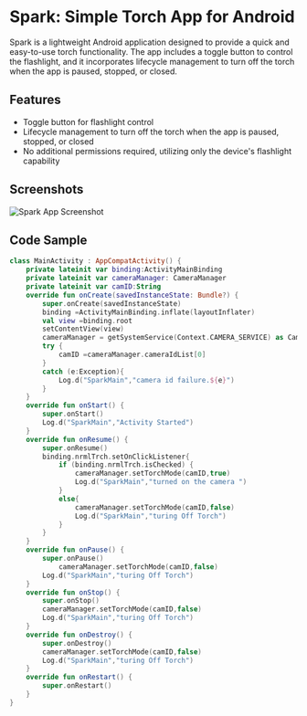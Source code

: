 # Spark: Simple Torch App for Android

Spark is a lightweight Android application designed to provide a quick and easy-to-use torch functionality. The app includes a toggle button to control the flashlight, and it incorporates lifecycle management to turn off the torch when the app is paused, stopped, or closed.

## Features

- Toggle button for flashlight control
- Lifecycle management to turn off the torch when the app is paused, stopped, or closed
- No additional permissions required, utilizing only the device's flashlight capability

## Screenshots

![Spark App Screenshot](Ss_front.png)

## Code Sample

```kotlin
class MainActivity : AppCompatActivity() {
    private lateinit var binding:ActivityMainBinding
    private lateinit var cameraManager: CameraManager
    private lateinit var camID:String
    override fun onCreate(savedInstanceState: Bundle?) {
        super.onCreate(savedInstanceState)
        binding =ActivityMainBinding.inflate(layoutInflater)
        val view =binding.root
        setContentView(view)
        cameraManager = getSystemService(Context.CAMERA_SERVICE) as CameraManager
        try {
            camID =cameraManager.cameraIdList[0]
        }
        catch (e:Exception){
            Log.d("SparkMain","camera id failure.${e}")
        }
    }
    override fun onStart() {
        super.onStart()
        Log.d("SparkMain","Activity Started")
    }
    override fun onResume() {
        super.onResume()
        binding.nrmlTrch.setOnClickListener{
            if (binding.nrmlTrch.isChecked) {
                cameraManager.setTorchMode(camID,true)
                Log.d("SparkMain","turned on the camera ")
            }
            else{
                cameraManager.setTorchMode(camID,false)
                Log.d("SparkMain","turing Off Torch")
            }
        }
    }
    override fun onPause() {
        super.onPause()
            cameraManager.setTorchMode(camID,false)
        Log.d("SparkMain","turing Off Torch")
    }
    override fun onStop() {
        super.onStop()
        cameraManager.setTorchMode(camID,false)
        Log.d("SparkMain","turing Off Torch")
    }
    override fun onDestroy() {
        super.onDestroy()
        cameraManager.setTorchMode(camID,false)
        Log.d("SparkMain","turing Off Torch")
    }
    override fun onRestart() {
        super.onRestart()
    }
}
```
